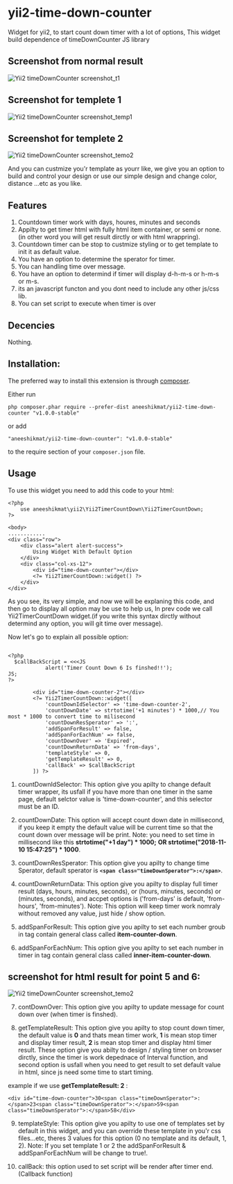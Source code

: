# yii2-time-down-counter
Widget for yii2, to start count down timer with a lot of options, This widget build dependence of timeDownCounter JS library

## Screenshot from normal result

![Yii2 timeDownCounter screenshot_t1](http://2nees.com/github/timeDownCounter/def-timer-widget.png)

## Screenshot for templete 1

![Yii2 timeDownCounter screenshot_temp1](http://2nees.com/github/timeDownCounter/temp-1.png)

## Screenshot for templete 2

![Yii2 timeDownCounter screenshot_temo2](http://2nees.com/github/timeDownCounter/temp-2.png)

And you can custmize you'r template as yourr like, we give you an option to build and control your design or use our simple design and change color, distance ...etc as you like.

## Features

1. Countdown timer work with days, houres, minutes and seconds
2. Appilty to get timer html with fully html item container, or semi or none.(in other word you will get result dirctly or with html wrappring).
3. Countdown timer can be stop to custmize styling or to get template to init it as default value.
4. You have an option to determine the sperator for timer.
5. You can handling time over message.
6. You have an option to determind if timer will display d-h-m-s or h-m-s or m-s.
7. its an javascript functon and you dont need to include any other js/css lib.
8. You can set script to execute when timer is over

## Decencies

Nothing.

## Installation:
The preferred way to install this extension is through [composer](https://getcomposer.org/).

Either run

`php composer.phar require --prefer-dist aneeshikmat/yii2-time-down-counter "v1.0.0-stable"`

or add

`"aneeshikmat/yii2-time-down-counter": "v1.0.0-stable"`

to the require section of your `composer.json` file.

## Usage
To use this widget you need to add this code to your html: 
```
<?php
    use aneeshikmat\yii2\Yii2TimerCountDown\Yii2TimerCountDown;
?>

<body>
............
<div class="row">
    <div class="alert alert-success">
        Using Widget With Default Option
    </div>
    <div class="col-xs-12">
        <div id="time-down-counter"></div>
        <?= Yii2TimerCountDown::widget() ?>
    </div>
</div>

```
As you see, its very simple, and now we will be explaning this code, and then go to display all option may be use to help us,
In prev code we call Yii2TimerCountDown widget.(if you write this syntax dirctly without determind any option, you will git time over message).

Now let's go to explain all possible option:

```

<?php
  $callBackScript = <<<JS
            alert('Timer Count Down 6 Is finshed!!');
JS;
?>

        <div id="time-down-counter-2"></div>
        <?= Yii2TimerCountDown::widget([
            'countDownIdSelector' => 'time-down-counter-2',
            'countDownDate' => strtotime('+1 minutes') * 1000,// You most * 1000 to convert time to milisecond
            'countDownResSperator' => ':',
            'addSpanForResult' => false,
            'addSpanForEachNum' => false,
            'countDownOver' => 'Expired',
            'countDownReturnData' => 'from-days',
            'templateStyle' => 0,
            'getTemplateResult' => 0,
            'callBack' => $callBackScript
        ]) ?>
```
1) countDownIdSelector: This option give you apilty to change default timer wrapper, its usfall if you have more than one timer in the same page, default selctor value is 'time-down-counter', and this selector must be an ID.

2) countDownDate: This option will accept count down date in millisecond, if you keep it empty the default value will be current time so that the count down over message will be print.
Note: you need to set time in millisecond like this **strtotime("+1 day") * 1000;** **OR strtotime("2018-11-10 15:47:25") * 1000**.

3) countDownResSperator: This option give you apilty to change time Sperator, default sperator is **```<span class="timeDownSperator">:</span>```**.
    
4) countDownReturnData: This option give you apilty to display full timer result (days, hours, minutes, seconds), or (hours, minutes, seconds) or (minutes, seconds), and accpet options is ('from-days' is default, 'from-hours', 'from-minutes').
Note: This option will keep timer work nomraly without removed any value, just hide / show option.

5) addSpanForResult: This option give you apilty to set each number groub in <span> tag contain general class called **item-counter-down**.
    
6) addSpanForEachNum: This option give you apilty to set each number in timer in <span> tag contain general class called **inner-item-counter-down**. 
    
## screenshot for html result for point 5 and 6: 

![Yii2 timeDownCounter screenshot_temo2](http://2nees.com/github/timeDownCounter/temp-3.png)

7) contDownOver: This option give you apilty to update message for count down over (when timer is finshed).

8) getTemplateResult: This option give you apilty to stop count down timer, the default value is **0** and thats mean timer work, **1** is mean stop timer and display timer result, **2** is mean stop timer and display html timer result.
These option give you abilty to design / styling timer on browser dirctly, since the timer is work depednace of Interval function, and second option is usfall when you need to get result to set default value in html, since js need some time to start timing.

example if we use **getTemplateResult: 2** :
```
<div id="time-down-counter">30<span class="timeDownSperator">:</span>23<span class="timeDownSperator">:</span>59<span class="timeDownSperator">:</span>58</div>
```
9) templateStyle: This option give you apilty to use one of templates set by default in this widget, and you can override these template in you'r css files...etc, theres 3 values for this option (0 no template and its default, 1, 2).
Note: If you set template 1 or 2 the addSpanForResult & addSpanForEachNum will be change to true!.

10) callBack: this option used to set script will be render after timer end. (Callback function)
